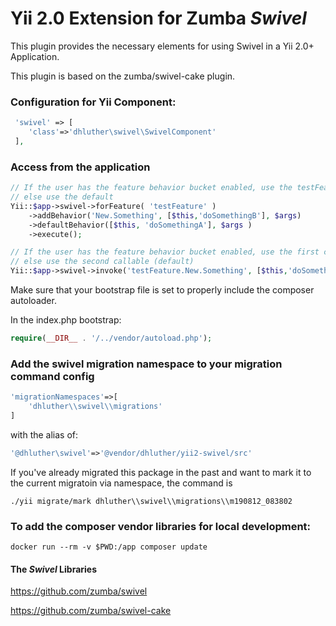 # Yii 2.0 Extension for Zumba ***Swivel***

This plugin provides the necessary elements for using Swivel in a Yii 2.0+ Application.

This plugin is based on the zumba/swivel-cake plugin.

### Configuration for Yii Component:

```php
 'swivel' => [ 
 	'class'=>'dhluther\swivel\SwivelComponent' 
 ],
```

### Access from the application
```php
// If the user has the feature behavior bucket enabled, use the testFeature.New.Something behavior,
// else use the default
Yii::$app->swivel->forFeature( 'testFeature' )
	->addBehavior('New.Something', [$this,'doSomethingB'], $args)
	->defaultBehavior([$this, 'doSomethingA'], $args )
	->execute();

// If the user has the feature behavior bucket enabled, use the first callable,
// else use the second callable (default)
Yii::$app->swivel->invoke('testFeature.New.Something', [$this,'doSomethingB'],[$this, 'doSomethingA']);
```

Make sure that your bootstrap file is set to properly include the composer autoloader.

In the index.php bootstrap:
```php
require(__DIR__ . '/../vendor/autoload.php');
```

### Add the swivel migration namespace to your migration command config
```php
'migrationNamespaces'=>[
    'dhluther\\swivel\\migrations'
]
```
with the alias of:
```php
'@dhluther\swivel'=>'@vendor/dhluther/yii2-swivel/src'
```

If you've already migrated this package in the past and want to mark it to the current migratoin via namespace, the command is
```shell
./yii migrate/mark dhluther\\swivel\\migrations\\m190812_083802
```

### To add the composer vendor libraries for local development:
```shell
docker run --rm -v $PWD:/app composer update
```

#### The ***Swivel*** Libraries 

https://github.com/zumba/swivel 

https://github.com/zumba/swivel-cake
